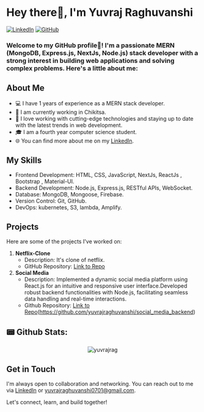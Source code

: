 # Hey there👋, I'm Yuvraj Raghuvanshi

[![LinkedIn](https://img.shields.io/badge/LinkedIn-Yuvraj-blue)](https://www.linkedin.com/in/yuvraj-raghuvanshi-7911281b7/)
[![GitHub](https://img.shields.io/badge/GitHub-yuvrajrag-orange)](https://github.com/yuvrajrag)

### Welcome to my GitHub profile🚀! I'm a passionate MERN (MongoDB, Express.js, NextJs, Node.js) stack developer with a strong interest in building web applications and solving complex problems. Here's a little about me:

## About Me

- 💻 I have 1 years of experience as a MERN stack developer.
- 🔭 I am currently working in Chikitsa.
- 🌟 I love working with cutting-edge technologies and staying up to date with the latest trends in web development.
- 🎓 I am a fourth year computer science student.
- 🌐 You can find more about me on my [LinkedIn](https://www.linkedin.com/in/yuvraj-raghuvanshi-7911281b7/).

## My Skills

- Frontend Development: HTML, CSS, JavaScript, NextJs, ReactJs , Bootstrap , Material-UI.
- Backend Development: Node.js, Express.js, RESTful APIs, WebSocket.
- Database: MongoDB, Mongoose, Firebase.
- Version Control: Git, GitHub.
- DevOps: kubernetes, S3, lambda, Amplify.

## Projects

Here are some of the projects I've worked on:

1. **Netflix-Clone**
   - Description: It's clone of netflix.
   - GitHub Repository: [Link to Repo](https://github.com/yuvrajrag/netflix-clone.github.io)
2. **Social Media**
   - Description: Implemented a dynamic social media platform using React.js for an intuitive and responsive user interface.Developed robust backend functionalities with Node.js, facilitating seamless data 
                  handling and real-time interactions.
   - Github Repository: [Link to Repo](https://github.com/yuvrajraghuvanshi/social_media_frontend)(https://github.com/yuvrajraghuvanshi/social_media_backend)


## 📟 Github Stats:



<p align="center">
<img align="center" src="https://github-readme-stats.vercel.app/api?username=yuvrajraghuvanshi&show_icons=true&title_color=ffffff&icon_color=bb2acf&text_color=daf7dc&bg_color=151515" alt="yuvrajrag" />
</p>


## Get in Touch

I'm always open to collaboration and networking. You can reach out to me via [LinkedIn](https://www.linkedin.com/in/yuvraj-raghuvanshi-7911281b7/) or [yuvrajraghuvanshi0701@gmail.com](mailto:yuvrajraghuvanshi0701@gmail.com).

Let's connect, learn, and build together!
